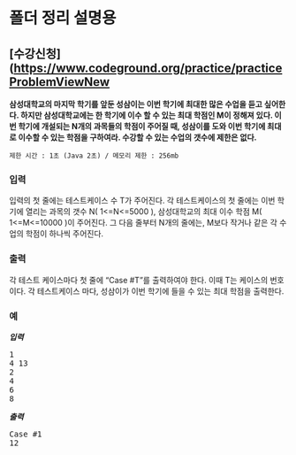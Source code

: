 # 폴더 정리 설명용

## [수강신청](https://www.codeground.org/practice/practiceProblemViewNew

**삼성대학교의 마지막 학기를 앞둔 성삼이는 이번 학기에 최대한 많은 수업을 듣고 싶어한다.
하지만 삼성대학교에는 한 학기에 이수 할 수 있는 최대 학점인 M이 정해져 있다.
이번 학기에 개설되는 N개의 과목들의 학점이 주어질 때,
성삼이를 도와 이번 학기에 최대로 이수할 수 있는 학점을 구하여라. 수강할 수 있는 수업의 갯수에 제한은 없다.**

    제한 시간 : 1초 (Java 2초) / 메모리 제한 : 256mb
    
 
    
### 입력
입력의 첫 줄에는 테스트케이스 수 T가 주어진다.
각 테스트케이스의 첫 줄에는 이번 학기에 열리는 과목의 갯수 N( 1<=N<=5000 ),
삼성대학교의 최대 이수 학점 M( 1<=M<=10000 )이 주어진다.
그 다음 줄부터 N개의 줄에는, M보다 작거나 같은 각 수업의 학점이 하나씩 주어진다.

### 출력
각 테스트 케이스마다 첫 줄에 “Case #T”를 출력하여야 한다. 이때 T는 케이스의 번호이다.
각 테스트케이스 마다, 성삼이가 이번 학기에 들을 수 있는 최대 학점을 출력한다.

### 예

***입력***
<pre>
1
4 13
2
4
6
8
</pre>
***출력***
<pre>
Case #1
12
</pre>
